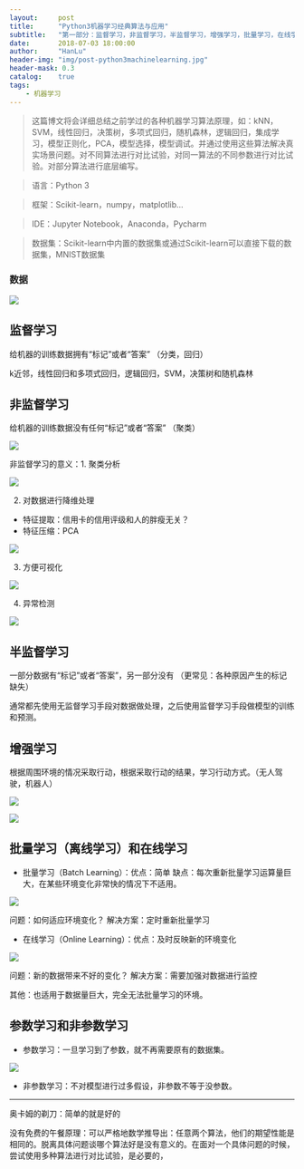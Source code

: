 ```yaml
---
layout:     post
title:      "Python3机器学习经典算法与应用"
subtitle:   "第一部分：监督学习，非监督学习，半监督学习，增强学习，批量学习，在线学习，参数学习和非参数学习"
date:       2018-07-03 18:00:00
author:     "HanLu"
header-img: "img/post-python3machinelearning.jpg"
header-mask: 0.3
catalog:    true
tags:
    - 机器学习
---
```


> 这篇博文将会详细总结之前学过的各种机器学习算法原理，如：kNN，SVM，线性回归，决策树，多项式回归，随机森林，逻辑回归，集成学习，模型正则化，PCA，模型选择，模型调试。并通过使用这些算法解决真实场景问题。对不同算法进行对比试验，对同一算法的不同参数进行对比试验。对部分算法进行底层编写。

> 语言：Python 3

> 框架：Scikit-learn，numpy，matplotlib...

> IDE：Jupyter Notebook，Anaconda，Pycharm

> 数据集：Scikit-learn中内置的数据集或通过Scikit-learn可以直接下载的数据集，MNIST数据集

### 数据

![](/img/in-post/post-python3machinelearning-1/post-python3machinelearning-1.1.jpg)

## 监督学习

给机器的训练数据拥有“标记”或者“答案” （分类，回归）



 k近邻，线性回归和多项式回归，逻辑回归，SVM，决策树和随机森林
 
 ## 非监督学习

给机器的训练数据没有任何“标记”或者“答案” （聚类）

![](/img/in-post/post-python3machinelearning-1/post-python3machinelearning-1.2.jpg)

非监督学习的意义：1. 聚类分析

![](/img/in-post/post-python3machinelearning-1/post-python3machinelearning-1.3.jpg)

2. 对数据进行降维处理 

* 特征提取：信用卡的信用评级和人的胖瘦无关？
* 特征压缩：PCA

![](/img/in-post/post-python3machinelearning-1/post-python3machinelearning-1.4.jpg)

3. 方便可视化

![](/img/in-post/post-python3machinelearning-1/post-python3machinelearning-1.5.jpg)

4. 异常检测

![](/img/in-post/post-python3machinelearning-1/post-python3machinelearning-1.6.jpg)

## 半监督学习

一部分数据有“标记”或者“答案”，另一部分没有 （更常见：各种原因产生的标记缺失）

通常都先使用无监督学习手段对数据做处理，之后使用监督学习手段做模型的训练和预测。

## 增强学习

根据周围环境的情况采取行动，根据采取行动的结果，学习行动方式。（无人驾驶，机器人）

![](/img/in-post/post-python3machinelearning-1/post-python3machinelearning-1.7.jpg)

![](/img/in-post/post-python3machinelearning-1/post-python3machinelearning-1.8.jpg)

## 批量学习（离线学习）和在线学习

* 批量学习（Batch Learning）：优点：简单 缺点：每次重新批量学习运算量巨大，在某些环境变化非常快的情况下不适用。

![](/img/in-post/post-python3machinelearning-1/post-python3machinelearning-1.9.jpg)

问题：如何适应环境变化？ 解决方案：定时重新批量学习

* 在线学习（Online Learning）：优点：及时反映新的环境变化

![](/img/in-post/post-python3machinelearning-1/post-python3machinelearning-1.10.jpg)

问题：新的数据带来不好的变化？ 解决方案：需要加强对数据进行监控

其他：也适用于数据量巨大，完全无法批量学习的环境。

## 参数学习和非参数学习

* 参数学习：一旦学习到了参数，就不再需要原有的数据集。

![](/img/in-post/post-python3machinelearning-1/post-python3machinelearning-1.11.jpg)

* 非参数学习：不对模型进行过多假设，非参数不等于没参数。

---

奥卡姆的剃刀：简单的就是好的

没有免费的午餐原理：可以严格地数学推导出：任意两个算法，他们的期望性能是相同的。脱离具体问题谈哪个算法好是没有意义的。在面对一个具体问题的时候，尝试使用多种算法进行对比试验，是必要的，





